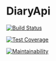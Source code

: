 # DiaryApi

[![Build Status](https://travis-ci.org/ibraheemkabir/DiaryApi.svg?branch=master)](https://travis-ci.org/ibraheemkabir/DiaryApi)

[![Test Coverage](https://api.codeclimate.com/v1/badges/26e3517bc3052f064239/test_coverage)](https://codeclimate.com/github/ibraheemkabir/DiaryApi/test_coverage)


[![Maintainability](https://api.codeclimate.com/v1/badges/26e3517bc3052f064239/maintainability)](https://codeclimate.com/github/ibraheemkabir/DiaryApi/maintainability)


